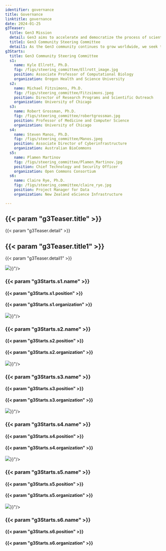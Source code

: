 ```yaml
---
identifier: governance
title: Governance
linktitle: governance
date: 2024-01-25
g3Teaser:
  title: Gen3 Mission
  detail: Gen3 aims to accelerate and democratize the process of scientific discovery by making it easy to manage, analyze, harmonize, and share large and complex datasets.
  title1: Gen3 Community Steering Committee
  detail1: As the Gen3 community continues to grow worldwide, we seek to maintain an open and vibrant space for intellectual exchange around data sharing and analysis. The Gen3 Community Steering Committee serves to uphold the Gen3 mission by ensuring Gen3 development activities and events are aligned with the needs of our growing community. As the work of Gen3 expands, the steering committee may create working groups to focus on particular themes or products.
g3Starts:
  title: Gen3 Community Steering Committee
  s1:
    name: Kyle Ellrott, Ph.D.
    fig: /figs/steering_committee/Ellrott_image.jpg
    position: Associate Professor of Computational Biology
    organization: Oregon Health and Science University
  s2:
    name: Michael Fitzsimons, Ph.D.
    fig: /figs/steering_committee/Fitzsimons.jpeg
    position: Director of Research Programs and Scientific Outreach
    organization: University of Chicago
  s3:
    name: Robert Grossman, Ph.D.
    fig: /figs/steering_committee/robertgrossman.jpg
    position: Professor of Medicine and Computer Science
    organization: University of Chicago
  s4:
    name: Steven Manos, Ph.D.
    fig: /figs/steering_committee/Manos.jpeg
    position: Associate Director of Cyberinfrastructure
    organization: Australian BioCommons
  s5:
    name: Plamen Martinov
    fig: /figs/steering_committee/Plamen_Martinov.jpg
    position: Chief Technology and Security Officer
    organization: Open Commons Consortium
  s6:
    name: Claire Rye, Ph.D.
    fig: /figs/steering_committee/claire_rye.jpg
    position: Project Manager for Data
    organization: New Zealand eScience Infrastructure

---
```


<section class="g3-bg__mint">
  <div class="g3-outer-wrapper g3-flex-content">
    <div class="g3-space__padding-lg-top g3-space__padding-md-bottom">
      <div class="g3-space__wrapper-gap-left">
        <h1 class="g3-space__margin-sm-bottom">
          {{< param "g3Teaser.title" >}}
        </h1>
        <p class="g3-space__margin-sm-bottom introduction">
          {{< param "g3Teaser.detail" >}}
        </p>
      </div>
    </div>
  </div>
</section>

<section class="g3-bg__white">
  <div class="g3-outer-wrapper g3-flex-content">
    <div class="g3-space__padding-md-top g3-space__padding-md-bottom">
      <div class="g3-space__wrapper-gap-left">
        <h1 class="g3-space__margin-sm-bottom">
          {{< param "g3Teaser.title1" >}}
        </h1>
        <p class="g3-space__margin-sm-bottom introduction">
          {{< param "g3Teaser.detail1" >}}
        </p>
      </div>
    </div>
  </div>
</section>

<section>
  <div class="g3-inner-wrapper g3-mb-space__padding-lg-bottom">
    <div class="g3-table g3-space__margin-md-bottom g3-mb-space__margin-lg-bottom">
      <div class="g3-col__33 g3-text__center g3-space__padding-sm-left-right">
        <img class="g3-col__45 g3-space__margin-sm-bottom" src="{{< param "g3Starts.s1.fig" >}}"/>
        <h3 class="g3-space__margin-sm-bottom">
          {{< param "g3Starts.s1.name" >}}
        </h3>
        <h4 class="g3-space__margin-sm-bottom g3-text__desktop-center">
          {{< param "g3Starts.s1.position" >}}
        </h4>
        <h4 class="g3-space__margin-sm-bottom g3-text__desktop-center">
          {{< param "g3Starts.s1.organization" >}}
        </h4>
      </div>
      <div class="g3-col__33 g3-text__center g3-space__padding-sm-left-right">
        <img class="g3-col__45 g3-space__margin-sm-bottom" src="{{< param "g3Starts.s2.fig" >}}"/>
        <h3 class="g3-space__margin-sm-bottom">
          {{< param "g3Starts.s2.name" >}}
        </h3>
        <h4 class="g3-space__margin-sm-bottom g3-text__desktop-center">
          {{< param "g3Starts.s2.position" >}}
        </h4>
        <h4 class="g3-space__margin-sm-bottom g3-text__desktop-center">
          {{< param "g3Starts.s2.organization" >}}
        </h4>
      </div>
      <div class="g3-col__33 g3-text__center g3-space__padding-sm-left-right">
        <img class="g3-col__45 g3-space__margin-sm-bottom" src="{{< param "g3Starts.s3.fig" >}}"/>
        <h3 class="g3-space__margin-sm-bottom">
          {{< param "g3Starts.s3.name" >}}
        </h3>
        <h4 class="g3-space__margin-sm-bottom g3-text__desktop-center">
          {{< param "g3Starts.s3.position" >}}
        </h4>
        <h4 class="g3-space__margin-sm-bottom g3-text__desktop-center">
          {{< param "g3Starts.s3.organization" >}}
        </h4>
      </div>
    </div>
    </div>
  </div>
</section>

<section>
  <div class="g3-inner-wrapper g3-mb-space__padding-lg-bottom">
    <div class="g3-table g3-space__margin-md-bottom g3-mb-space__margin-lg-bottom">
      <div class="g3-col__33 g3-text__center g3-space__padding-sm-left-right">
        <img class="g3-col__45 g3-space__margin-sm-bottom" src="{{< param "g3Starts.s4.fig" >}}"/>
        <h3 class="g3-space__margin-sm-bottom">
          {{< param "g3Starts.s4.name" >}}
        </h3>
        <h4 class="g3-space__margin-sm-bottom g3-text__desktop-center">
          {{< param "g3Starts.s4.position" >}}
        </h4>
        <h4 class="g3-space__margin-sm-bottom g3-text__desktop-center">
          {{< param "g3Starts.s4.organization" >}}
        </h4>
      </div>
      <div class="g3-col__33 g3-text__center g3-space__padding-sm-left-right">
        <img class="g3-col__45 g3-space__margin-sm-bottom" src="{{< param "g3Starts.s5.fig" >}}"/>
        <h3 class="g3-space__margin-sm-bottom">
          {{< param "g3Starts.s5.name" >}}
        </h3>
        <h4 class="g3-space__margin-sm-bottom g3-text__desktop-center">
          {{< param "g3Starts.s5.position" >}}
        </h4>
        <h4 class="g3-space__margin-sm-bottom g3-text__desktop-center">
          {{< param "g3Starts.s5.organization" >}}
        </h4>
      </div>
      <div class="g3-col__33 g3-text__center g3-space__padding-sm-left-right">
        <img class="g3-col__45 g3-space__margin-sm-bottom" src="{{< param "g3Starts.s6.fig" >}}"/>
        <h3 class="g3-space__margin-sm-bottom">
          {{< param "g3Starts.s6.name" >}}
        </h3>
        <h4 class="g3-space__margin-sm-bottom g3-text__desktop-center">
          {{< param "g3Starts.s6.position" >}}
        </h4>
        <h4 class="g3-space__margin-sm-bottom g3-text__desktop-center">
          {{< param "g3Starts.s6.organization" >}}
        </h4>
      </div>
    </div>
    </div>
  </div>
</section>
